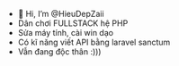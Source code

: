 - 👋 Hi, I’m @HieuDepZaii
- Dân chơi FULLSTACK hệ PHP
- Sửa máy tính, cài win dạo
- Có kĩ năng viết API bằng laravel sanctum
- Vẫn đang độc thân :)))
<!---
HieuDepZaii/HieuDepZaii is a ✨ special ✨ repository because its `README.md` (this file) appears on your GitHub profile.
You can click the Preview link to take a look at your changes.
--->
